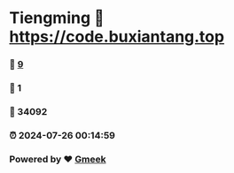 # Tiengming :link: https://code.buxiantang.top 
### :page_facing_up: [9](https://code.buxiantang.top/tag.html) 
### :speech_balloon: 1 
### :hibiscus: 34092 
### :alarm_clock: 2024-07-26 00:14:59 
### Powered by :heart: [Gmeek](https://github.com/Meekdai/Gmeek)
